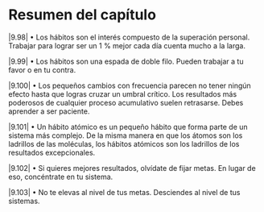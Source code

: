 # Resumen del capítulo

|9.98| • Los hábitos son el interés compuesto de la superación personal. Trabajar para lograr ser un 1 % mejor cada día cuenta mucho a la larga.

|9.99| • Los hábitos son una espada de doble filo. Pueden trabajar a tu favor o en tu contra.

|9.100| • Los pequeños cambios con frecuencia parecen no tener ningún efecto hasta que logras cruzar un umbral crítico. Los resultados más poderosos de cualquier proceso acumulativo suelen retrasarse. Debes aprender a ser paciente.

|9.101| • Un hábito atómico es un pequeño hábito que forma parte de un sistema más complejo. De la misma manera en que los átomos son los ladrillos de las moléculas, los hábitos atómicos son los ladrillos de los resultados excepcionales.

|9.102| • Si quieres mejores resultados, olvídate de fijar metas. En lugar de eso, concéntrate en tu sistema.

|9.103| • No te elevas al nivel de tus metas. Desciendes al nivel de tus sistemas.
